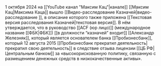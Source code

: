 1 октября 2024 на [[YouTube канал "Максим Кац"|канале]] [[Максим Кац|Максима Каца]] вышло [[Видео-расследование Казначей|видео-расследование ]], в описание которого также приложена [[Текстовая версия расследования Казначей|текстовая версия]]. В нём утверждается, что в руководство [[ACF (юр лицо)]] (международное название [[ФБК|ФБК]]) [[в должности “казначей” входит]] [[Александр Железняк]], который является основателем банка [[Пробизнесбанк]], который 12 августа 2015 [[Пробизнесбанк прекратил деятельность|прекратил свою деятельность]] в следствие отзыва лицензии [[ЦБ РФ|Центральным банком]] за «высокорискованную политику, связанную с размещением денежных средств в низкокачественные активы». 
